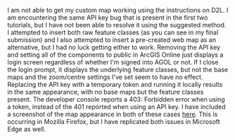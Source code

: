 I am not able to get my custom map working using the instructions on D2L. I am encountering the same API key bug that is present in the first two tutorials, but I have not been able to resolve it using the suggested method.
I attempted to insert both raw feature classes (as you can see in my final submission) and I also attempted to insert a pre-created web map as an alternative, but I had no luck getting either to work. Removing the API key and setting all of
the components to public in ArcGIS Online just displays a login screen regardless of whether I'm signed into AGOL or not. If I close the login prompt, it displays the underlying feature classes, but not the base maps and the zoom/centre settings I've set seem to have no effect. Replacing the API key with a temporary token and running it locally results in the same appearance, with no base maps but the feature classes present. The developer console reports a 403: Forbidden error when using a token, instead of the 401 reported when using an API key. I have included a screenshot of the map appearance in both of these cases <a href=https://tylerrubini.github.io/geom99lab2/valentinebug.png>here</a>. 
This is occurring in Mozilla Firefox, but I have replicated both issues in Microsoft Edge as well.

